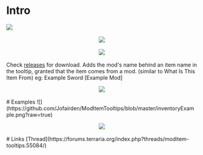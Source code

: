 # Intro
![](https://travis-ci.org/Jofairden/ModItemTooltips.svg "")

<p align="center">
<img src="http://javid.ddns.net/tModLoader/widget/widgetimage/ModItemTooltips.png"/>
</p>
<p align="center">
<img src="http://i.imgur.com/kdcROYP.png"/>
</p>

Check [releases](https://github.com/Jofairden/ModItemTooltips/releases/) for download.
Adds the mod's name behind an item name in the tooltip, granted that the item comes from a mod.
(similar to What Is This Item From)
eg: Example Sword [Example Mod]

<p align="center">
<img src="http://i.imgur.com/kdcROYP.png"/>
</p>
# Examples
![](https://github.com/Jofairden/ModItemTooltips/blob/master/inventoryExample.png?raw=true)

<p align="center">
<img src="http://i.imgur.com/kdcROYP.png"/>
</p>
# Links
[Thread](https://forums.terraria.org/index.php?threads/moditem-tooltips.55084/)
